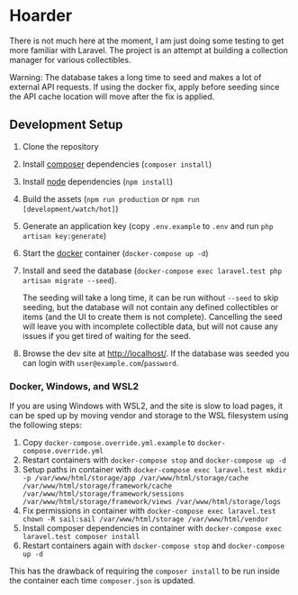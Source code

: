 # Hoarder

There is not much here at the moment, I am just doing some testing to get more familiar with Laravel. The project is an
attempt at building a collection manager for various collectibles.

Warning: The database takes a long time to seed and makes a lot of external API requests. If using the docker fix, apply
before seeding since the API cache location will move after the fix is applied.

## Development Setup

1. Clone the repository
2. Install [composer](https://getcomposer.org/) dependencies (`composer install`)
3. Install [node](https://nodejs.org/) dependencies (`npm install`)
4. Build the assets (`npm run production` or `npm run [development/watch/hot]`)
5. Generate an application key (copy `.env.example` to `.env` and run `php artisan key:generate`)
6. Start the [docker](https://docker.io/) container (`docker-compose up -d`)
7. Install and seed the database (`docker-compose exec laravel.test php artisan migrate --seed`).

    The seeding will take a long time, it can be run without `--seed` to skip seeding, but the database will not contain
    any defined collectibles or items (and the UI to create them is not complete). Cancelling the seed will leave you
    with incomplete collectible data, but will not cause any issues if you get tired of waiting for the seed.

8. Browse the dev site at [http://localhost/](http://localhost/). If the database was seeded you can login with
   `user@example.com`/`password`.

### Docker, Windows, and WSL2

If you are using Windows with WSL2, and the site is slow to load pages, it can be sped up by moving vendor and storage
to the WSL filesystem using the following steps:

1. Copy `docker-compose.override.yml.example` to `docker-compose.override.yml`
2. Restart containers with `docker-compose stop` and `docker-compose up -d`
3. Setup paths in container with `docker-compose exec laravel.test mkdir -p /var/www/html/storage/app /var/www/html/storage/cache /var/www/html/storage/framework/cache /var/www/html/storage/framework/sessions /var/www/html/storage/framework/views /var/www/html/storage/logs`
4. Fix permissions in container with `docker-compose exec laravel.test chown -R sail:sail /var/www/html/storage /var/www/html/vendor`
5. Install composer dependencies in container with `docker-compose exec laravel.test composer install`
6. Restart containers again with `docker-compose stop` and `docker-compose up -d`

This has the drawback of requiring the `composer install` to be run inside the container each time `composer.json` is
updated.
